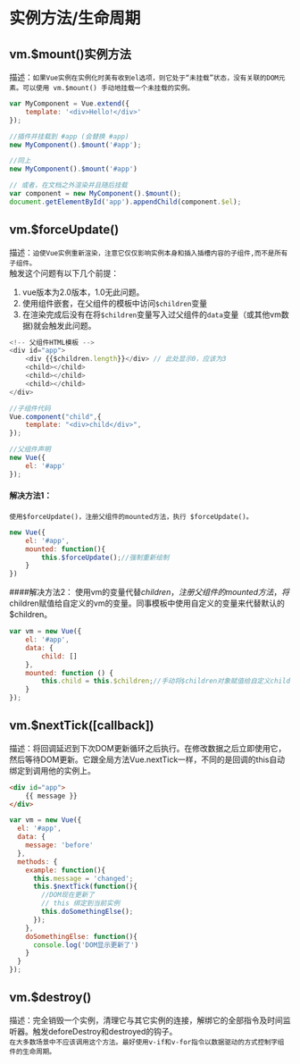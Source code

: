 # 实例方法/生命周期

## vm.$mount()实例方法
描述：`如果Vue实例在实例化时美有收到el选项，则它处于“未挂载”状态，没有关联的DOM元素。可以使用 vm.$mount() 手动地挂载一个未挂载的实例。`

```javascript
var MyComponent = Vue.extend({
	template: '<div>Hello!</div>'
});

//插件并挂载到 #app (会替换 #app)
new MyComponent().$mount('#app');

//同上
new MyComponent().$mount('#app')

// 或者，在文档之外渲染并且随后挂载
var component = new MyComponent().$mount();
document.getElementById('app').appendChild(component.$el);
```

## vm.$forceUpdate()
描述：`迫使Vue实例重新渲染，注意它仅仅影响实例本身和插入插槽内容的子组件,而不是所有子组件。`<br>
触发这个问题有以下几个前提：<br>
1. vue版本为2.0版本，1.0无此问题。<br>
2. 使用组件嵌套，在父组件的模板中访问`$children`变量<br>
3. 在渲染完成后没有在将`$children`变量写入过父组件的`data`变量（或其他vm数据)就会触发此问题。

```javascript
<!-- 父组件HTML模板 -->
<div id="app">
	<div {{$children.length}}</div> // 此处显示0，应该为3 
	<child></child>
	<child></child>
	<child></child>
</div>

//子组件代码
Vue.component("child",{
	template: "<div>child</div>",
});

//父组件声明
new Vue({
	el: '#app'
});
```
#### 解决方法1：
`使用$forceUpdate()，注册父组件的mounted方法，执行 $forceUpdate()。`

```javascript
new Vue({
	el: '#app',
	mounted: function(){
		this.$forceUpdate();//强制重新绘制
	}
})
```
####解决方法2：
使用vm的变量代替$children，注册父组件的mounted方法，将$children赋值给自定义的vm的变量。同事模板中使用自定义的变量来代替默认的$children。

```javascript
var vm = new Vue({
	el: '#app',
	data: {
		child: []
	},
	mounted: function () {
		this.child = this.$children;//手动将$children对象赋值给自定义child变量
	}
});
```

## vm.$nextTick([callback])
描述：将回调延迟到下次DOM更新循环之后执行。在修改数据之后立即使用它，然后等待DOM更新。它跟全局方法Vue.nextTick一样，不同的是回调的this自动绑定到调用他的实例上。
```html
<div id="app">
	{{ message }}
</div>
```
```javascript
var vm = new Vue({
  el: '#app',
  data: {
    message: 'before'
  },
  methods: {
    example: function(){
      this.message = 'changed';
      this.$nextTick(function(){
        //DOM现在更新了
        // this 绑定到当前实例
        this.doSomethingElse();
      });
    },
    doSomethingElse: function(){
      console.log('DOM显示更新了')
    }
  }
});
```

## vm.$destroy()
描述：完全销毁一个实例，清理它与其它实例的连接，解绑它的全部指令及时间监听器。触发deforeDestroy和destroyed的钩子。<br>
`在大多数场景中不应该调用这个方法。最好使用v-if和v-for指令以数据驱动的方式控制字组件的生命周期。`